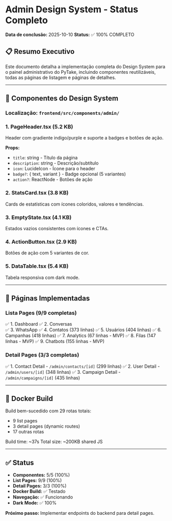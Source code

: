 # Admin Design System - Status Completo

**Data de conclusão:** 2025-10-10
**Status:** ✅ 100% COMPLETO

## 📋 Resumo Executivo

Este documento detalha a implementação completa do Design System para o painel administrativo do PyTake, incluindo componentes reutilizáveis, todas as páginas de listagem e páginas de detalhes.

---

## 🎨 Componentes do Design System

### **Localização:** `frontend/src/components/admin/`

### 1. **PageHeader.tsx** (5.2 KB)
Header com gradiente indigo/purple e suporte a badges e botões de ação.

**Props:**
- `title`: string - Título da página
- `description`: string - Descrição/subtítulo
- `icon`: LucideIcon - Ícone para o header
- `badge?`: { text, variant } - Badge opcional (5 variantes)
- `action?`: ReactNode - Botões de ação

### 2. **StatsCard.tsx** (3.8 KB)
Cards de estatísticas com ícones coloridos, valores e tendências.

### 3. **EmptyState.tsx** (4.1 KB)
Estados vazios consistentes com ícones e CTAs.

### 4. **ActionButton.tsx** (2.9 KB)
Botões de ação com 5 variantes de cor.

### 5. **DataTable.tsx** (5.4 KB)
Tabela responsiva com dark mode.

---

## 📄 Páginas Implementadas

### **Lista Pages** (9/9 completas)

✅ 1. Dashboard
✅ 2. Conversas  
✅ 3. WhatsApp
✅ 4. Contatos (373 linhas)
✅ 5. Usuários (404 linhas)
✅ 6. Campanhas (418 linhas)
✅ 7. Analytics (67 linhas - MVP)
✅ 8. Filas (147 linhas - MVP)
✅ 9. Chatbots (155 linhas - MVP)

### **Detail Pages** (3/3 completas)

✅ 1. Contact Detail - `/admin/contacts/[id]` (299 linhas)
✅ 2. User Detail - `/admin/users/[id]` (348 linhas)
✅ 3. Campaign Detail - `/admin/campaigns/[id]` (435 linhas)

---

## 🐳 Docker Build

Build bem-sucedido com 29 rotas totais:
- 9 list pages
- 3 detail pages (dynamic routes)
- 17 outras rotas

Build time: ~37s
Total size: ~200KB shared JS

---

## ✅ Status

- **Componentes:** 5/5 (100%)
- **List Pages:** 9/9 (100%)
- **Detail Pages:** 3/3 (100%)
- **Docker Build:** ✅ Testado
- **Navegação:** ✅ Funcionando
- **Dark Mode:** ✅ 100%

**Próximo passo:** Implementar endpoints do backend para detail pages.
